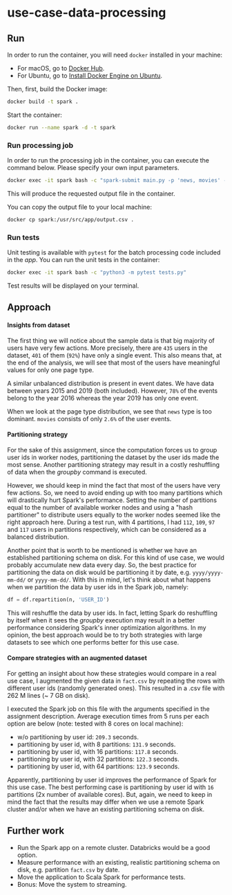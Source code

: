 # use-case-data-processing

## Run
In order to run the container, you will need ```docker``` installed in your machine:
- For macOS, go to [Docker Hub](https://hub.docker.com/editions/community/docker-ce-desktop-mac/).
- For Ubuntu, go to [Install Docker Engine on Ubuntu](https://docs.docker.com/engine/install/ubuntu/).

Then, first, build the Docker image:
```bash
docker build -t spark .
```

Start the container:
```bash
docker run --name spark -d -t spark
```

### Run processing job
In order to run the processing job in the container, you can execute the command below. Please specify your own input parameters.
```bash
docker exec -it spark bash -c "spark-submit main.py -p 'news, movies' -m 'fre, dur' -t '365, 730, 1460, 2920' -d '12/10/2019'"
```
This will produce the requested output file in the container.

You can copy the output file to your local machine:
```bash
docker cp spark:/usr/src/app/output.csv .
```

### Run tests
Unit testing is available with ```pytest``` for the batch processing code included in the *app*. You can run the unit tests in the container:
```bash
docker exec -it spark bash -c "python3 -m pytest tests.py"
```
Test results will be displayed on your terminal.

## Approach

#### Insights from dataset
The first thing we will notice about the sample data is that big majority of users have very few actions. More precisely, there are ```435``` users in the dataset, ```401``` of them (```92%```) have only a single event. This also means that, at the end of the analysis, we will see that most of the users have meaningful values for only one page type.

A similar unbalanced distribution is present in event dates. We have data between years 2015 and 2019 (both included). However, ```78%``` of the events belong to the year 2016 whereas the year 2019 has only one event.

When we look at the page type distribution, we see that ```news``` type is too dominant. ```movies``` consists of only ```2.6%``` of the user events.

#### Partitioning strategy
For the sake of this assignment, since the computation forces us to group user ids in worker nodes, partitioning the dataset by the user ids made the most sense. Another partitioning strategy may result in a costly reshuffling of data when the *groupby* command is executed.

However, we should keep in mind the fact that most of the users have very few actions. So, we need to avoid ending up with too many partitions which will drastically hurt Spark's performance. Setting the number of partitions equal to the number of available worker nodes and using a "hash partitioner" to distribute users equally to the worker nodes seemed like the right approach here. During a test run, with 4 partitions, I had ```112```, ```109```, ```97``` and ```117``` users in partitions respectively, which can be considered as a balanced distribution.

Another point that is worth to be mentioned is whether we have an established partitioning schema on disk. For this kind of use case, we would probably accumulate new data every day. So, the best practice for partitioning the data on disk would be partitioning it by date, e.g. ```yyyy/yyyy-mm-dd/``` or  ```yyyy-mm-dd/```. With this in mind, let's think about what happens when we partition the data by user ids in the Spark job, namely:
```python
df = df.repartition(n, 'USER_ID')
```

This will reshuffle the data by user ids. In fact, letting Spark do reshuffling by itself when it sees the *groupby* execution may result in a better performance considering Spark's inner optimization algorithms. In my opinion, the best approach would be to try both strategies with large datasets to see which one performs better for this use case.

#### Compare strategies with an augmented dataset
For getting an insight about how these strategies would compare in a real use case, I augmented the given data in ```fact.csv``` by repeating the rows with different user ids (randomly generated ones). This resulted in a .csv file with 262 M lines (~ 7 GB on disk).

I executed the Spark job on this file with the arguments specified in the assignment description. Average execution times from 5 runs per each option are below (note: tested with 8 cores on local machine):
- w/o partitioning by user id: ```209.3``` seconds.
- partitioning by user id, with 8 partitions: ```131.9``` seconds.
- partitioning by user id, with 16 partitions: ```117.8``` seconds.
- partitioning by user id, with 32 partitions: ```122.3``` seconds.
- partitioning by user id, with 64 partitions: ```123.9``` seconds.

Apparently, partitioning by user id improves the performance of Spark for this use case. The best performing case is partitioning by user id with ```16``` partitions (2x number of available cores). But, again, we need to keep in mind the fact that the results may differ when we use a remote Spark cluster and/or when we have an existing partitioning schema on disk.

## Further work
- Run the Spark app on a remote cluster. Databricks would be a good option.
- Measure performance with an existing, realistic partitioning schema on disk, e.g. partition ```fact.csv``` by date.
- Move the application to Scala Spark for performance tests.
- Bonus: Move the system to streaming.
